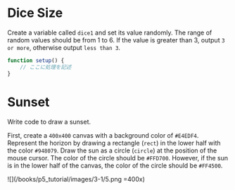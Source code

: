 # Dice Size

Create a variable called `dice1` and set its value randomly. The range of random values should be from 1 to 6. If the value is greater than 3, output `3 or more`, otherwise output `less than 3`.

```js
function setup() {
    // ここに処理を記述
}
```

# Sunset

Write code to draw a sunset.

First, create a `400x400` canvas with a background color of `#E4EDF4`. Represent the horizon by drawing a rectangle (`rect`) in the lower half with the color `#948079`. Draw the sun as a circle (`circle`) at the position of the mouse cursor. The color of the circle should be `#FFD700`. However, if the sun is in the lower half of the canvas, the color of the circle should be `#FF4500`.

![](/books/p5_tutorial/images/3-1/5.png =400x)
